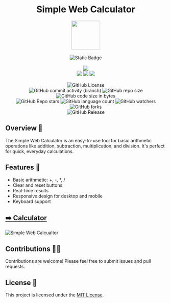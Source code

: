 <div align="center">
     <h1 align="center">Simple Web Calculator</h1>
     <img src="https://github.com/abhinav2369/Simple-Web-Calculator/assets/170245635/19a96bd1-d416-43e3-bcd4-ea4a633a06ad" height=90px width=90px/>
     <br/>
     <br/>
     <img alt="Static Badge" src="https://img.shields.io/badge/Website-red?style=for-the-badge">
     <br/>
     <br/>
     <!-- Open Source -->
     <img src="https://badges.frapsoft.com/os/v1/open-source.svg?v=103">
     <br/>
     <!-- Contributions -->
     <img src="https://img.shields.io/static/v1.svg?label=Contributions&message=Welcome&color=#013220">
     <!-- Built By -->
     <img src="https://img.shields.io/badge/Built%20by-Abhinav%20Kumar-0059b3">
     <!-- Maintained -->
     <img src="https://img.shields.io/static/v1.svg?label=Maintained&message=Yes&color=red">
     <br/>
     <!-- --------------------------------------------- -->
     <br/>
     <!-- License -->
     <img alt="GitHub License" src="https://img.shields.io/github/license/abhinav2369/Simple-Web-Calculator">
     <br/>
     <!-- Commit Count -->
     <img alt="GitHub commit activity (branch)" src="https://img.shields.io/github/commit-activity/t/abhinav2369/Simple-Web-Calculator/main">
     <!-- Repo Size -->
     <img alt="GitHub repo size" src="https://img.shields.io/github/repo-size/abhinav2369/Simple-Web-Calculator?style=flat&color=orange">
     <!-- Repo Code -->
     <img alt="GitHub code size in bytes" src="https://img.shields.io/github/languages/code-size/abhinav2369/Simple-Web-Calculator">
     <br/>
     <img alt="GitHub Repo stars" src="https://img.shields.io/github/stars/abhinav2369/Simple-Web-Calculator?style=flat&color=orange">
     <!-- Language Count -->
     <img alt="GitHub language count" src="https://img.shields.io/github/languages/count/abhinav2369/Simple-Web-Calculator">
     <!-- Watchers -->
     <img alt="GitHub watchers" src="https://img.shields.io/github/watchers/abhinav2369/Simple-Web-Calculator?style=flat">
     <!-- Forks -->
     <img alt="GitHub forks" src="https://img.shields.io/github/forks/abhinav2369/Simple-Web-Calculator?style=flat&color=orange">
     <br/>
     <img alt="GitHub Release" src="https://img.shields.io/github/v/release/abhinav2369/Simple-Web-Calculator">
</div>


<!------------------------------------------------->


## Overview 🌟
The Simple Web Calculator is an easy-to-use tool for basic arithmetic operations like addition, subtraction, multiplication, and division. It's perfect for quick, everyday calculations.

## Features 🚀
- Basic arithmetic: +, -, *, /
- Clear and reset buttons
- Real-time results
- Responsive design for desktop and mobile
- Keyboard support

## [➡️ Calculator ](https://abhinav2369.github.io/Simple-Web-Calculator/)

![Simple Web Calcualtor](https://github.com/abhinav2369/Simple-Web-Calculator/assets/170245635/d1dd2751-5f7b-467e-babd-b2723fe4ff75)

<!------------------------------------------------->



## Contributions 🧑‍💻
Contributions are welcome! Please feel free to submit issues and pull requests.

## License 🪪
This project is licensed under the [MIT License](LICENSE).

